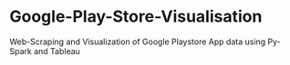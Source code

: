 # Google-Play-Store-Visualisation
Web-Scraping and Visualization of Google Playstore App data using Py-Spark and Tableau
